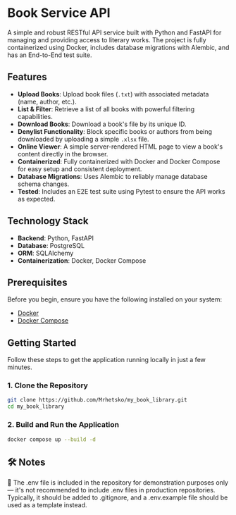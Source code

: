 # Book Service API

A simple and robust RESTful API service built with Python and FastAPI for managing and providing access to literary works. The project is fully containerized using Docker, includes database migrations with Alembic, and has an End-to-End test suite.

## Features

-   **Upload Books**: Upload book files (`.txt`) with associated metadata (name, author, etc.).
-   **List & Filter**: Retrieve a list of all books with powerful filtering capabilities.
-   **Download Books**: Download a book's file by its unique ID.
-   **Denylist Functionality**: Block specific books or authors from being downloaded by uploading a simple `.xlsx` file.
-   **Online Viewer**: A simple server-rendered HTML page to view a book's content directly in the browser.
-   **Containerized**: Fully containerized with Docker and Docker Compose for easy setup and consistent deployment.
-   **Database Migrations**: Uses Alembic to reliably manage database schema changes.
-   **Tested**: Includes an E2E test suite using Pytest to ensure the API works as expected.

## Technology Stack

-   **Backend**: Python, FastAPI
-   **Database**: PostgreSQL
-   **ORM**: SQLAlchemy
-   **Containerization**: Docker, Docker Compose

## Prerequisites

Before you begin, ensure you have the following installed on your system:
-   [Docker](https://docs.docker.com/get-docker/)
-   [Docker Compose](https://docs.docker.com/compose/install/)

## Getting Started

Follow these steps to get the application running locally in just a few minutes.

### 1. Clone the Repository

```bash
git clone https://github.com/Mrhetsko/my_book_library.git
cd my_book_library
```

### 2. Build and Run the Application

```bash
docker compose up --build -d
```

## 🛠 Notes

📁 The .env file is included in the repository for demonstration purposes only — it's not recommended to include .env files in production repositories. Typically, it should be added to .gitignore, and a .env.example file should be used as a template instead.
